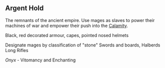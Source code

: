 ## Argent Hold
The remnants of the ancient empire. Use mages as slaves to power their machines of war and empower their push into the [Calamity](Calamity.md).

Black, red decorated armour, capes, pointed nosed helmets

Designate mages by classification of "stone"
Swords and boards,
Halberds
Long Rifles



*Onyx* - Vitomancy and Enchanting


